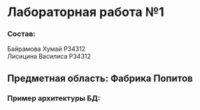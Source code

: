 # Лабораторная работа №1

### Состав: 
Байрамова Хумай P34312 <br>
Лисицина Василиса P34312

## Предметная область: Фабрика Попитов

### Пример архитектуры БД:

```mermaid
   
```

